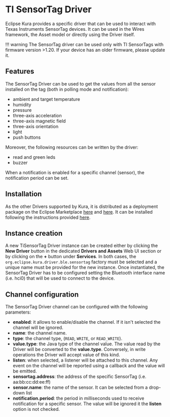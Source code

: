 # TI SensorTag Driver

Eclipse Kura provides a specific driver that can be used to interact with Texas Instruments SensorTag devices.
It can be used in the Wires framework, the Asset model or directly using the Driver itself.

!!! warning
    The SensorTag driver can be used only with TI SensorTags with firmware version >1.20. If your device has an older firmware, please update it.

## Features

The SensorTag Driver can be used to get the values from all the sensor installed on the tag (both in polling mode and notification):

- ambient and target temperature
- humidity
- pressure
- three-axis acceleration
- three-axis magnetic field
- three-axis orientation
- light
- push buttons

Moreover, the following resources can be written by the driver:
- read and green leds
- buzzer

When a notification is enabled for a specific channel (sensor), the notification period can be set.
 
## Installation

As the other Drivers supported by Kura, it is distributed as a deployment package on the Eclipse Marketplace [here](https://marketplace.eclipse.org/content/ti-sensortag-driver-eclipse-kura-3xy) and [here](https://marketplace.eclipse.org/content/ti-sensortag-driver-eclipse-kura-4xy). It can be installed following the instructions provided [here](../administration/application-management.md).

## Instance creation

A new TiSensorTag Driver instance can be created either by clicking the **New Driver** button in the dedicated **Drivers and Assets** Web UI section or by clicking on the **+** button under **Services**. In both cases, the `org.eclipse.kura.driver.ble.sensortag` factory must be selected and a unique name must be provided for the new instance. 
Once instantiated, the SensorTag Driver has to be configured setting the Bluetooth interface name (i.e. hci0) that will be used to connect to the device.

## Channel configuration

The SensorTag Driver channel can be configured with the following parameters:

- **enabled**: it allows to enable/disable the channel. If it isn't selected the channel will be ignored.
- **name**: the channel name.
- **type**: the channel type, (`READ`, `WRITE`, or `READ_WRITE`).
- **value.type**: the Java type of the channel value. The value read by the Driver will be converted to the **value.type**. Conversely, in write operations the Driver will accept value of this kind.
- **listen**: when selected, a listener will be attached to this channel. Any event on the channel will be reported using a callback and the value will be emitted.
- **sensortag.address**: the address of the specific SensorTag (i.e. aa:bb:cc:dd:ee:ff)
- **sensor.name**: the name of the sensor. It can be selected from a drop-down list
- **notification.period**: the period in milliseconds used to receive notification for a specific sensor. The value will be ignored it the **listen** option is not checked.
